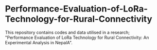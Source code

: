 # Performance-Evaluation-of-LoRa-Technology-for-Rural-Connectivity
This repository contains codes and data utilised in a research; "Performance Evaluation of LoRa Technology for Rural Connectivity: An Experimental Analysis in NepalA".
